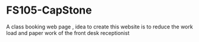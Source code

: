 # FS105-CapStone
A class booking web page , idea to create this website is to reduce the work load and paper work of the front desk receptionist 
